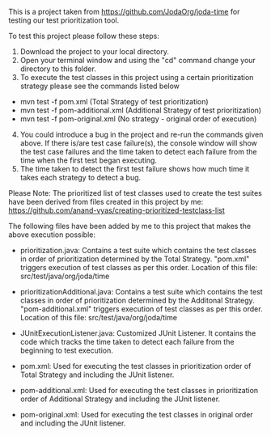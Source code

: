 This is a project taken from https://github.com/JodaOrg/joda-time for testing our test prioritization tool. 

To test this project please follow these steps:

1. Download the project to your local directory. 
2. Open your terminal window and using the "cd" command change your directory to this folder. 
3. To execute the test classes in this project using a certain prioritization strategy please see the commands listed below
  - mvn test -f pom.xml (Total Strategy of test prioritization)
  - mvn test -f pom-additional.xml (Additional Strategy of test prioritization)
  - mvn test -f pom-original.xml (No strategy - original order of execution)
4. You could introduce a bug in the project and re-run the commands given above. If there is/are test case failure(s), the console window will show the test case failures and the time taken to detect each failure from the time when the first test began executing. 
5. The time taken to detect the first test failure shows how much time it takes each strategy to detect a bug. 


Please Note:
The prioritized list of test classes used to create the test suites have been derived from files created in this project by me:
 https://github.com/anand-vyas/creating-prioritized-testclass-list

The following files have been added by me to this project that makes the above execution possible:

- prioritization.java: Contains a test suite which contains the test classes in order of prioritization determined by the Total Strategy. "pom.xml" triggers execution of test classes as per this order. Location of this file: src/test/java/org/joda/time

- prioritizationAdditional.java: Contains a test suite which contains the test classes in order of prioritization determined by the Additonal Strategy. "pom-additional.xml" triggers execution of test classes as per this order. Location of this file: src/test/java/org/joda/time 

- JUnitExecutionListener.java: Customized JUnit Listener. It contains the code which tracks the time taken to detect each failure from the beginning to test execution. 

- pom.xml: Used for executing the test classes in prioritization order of Total Strategy and including the JUnit listener. 

- pom-additional.xml: Used for executing the test classes in prioritization order of Additional Strategy and including the JUnit listener.

- pom-original.xml: Used for executing the test classes in original order and including the JUnit listener. 

